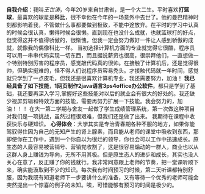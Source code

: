 **自我介绍**：我叫*王世涛*，今年20岁来自甘肃省，是一个大二生。平时喜欢**打篮球**，最喜欢的球星是**科比**，很不幸他在今年的一场意外中去世了。他的曼巴精神时刻都影响着我，不管做什么事都要做到极致，不能中途放弃。在平时的学习中认真的时候会很认真，懒得时候会很懒。直到现在也没什么成就，也就篮球打的好点，但觉得这并不值得骄傲的，很惭愧，但我一定会努力做好一件让人感到骄傲的成就，就像我的偶像科比一样。
当初选择计算机方面的专业就觉得它很酷，程序员可以用一串串代码实现一切东西，而且据说薪资也很高，很崇拜他们，一直想做一个特别特别厉害的程序员，感觉敲代码真的很帅。在接触了计算机后，还是觉得很帅，但确实挺难的，怪不得人们说程序员容易秃头。才接触代码就一年时间，感觉就只学到了一点皮毛，但我还是很喜欢计算机专业，我还需要努力，加油！
**我已经具备了如下技能**，**1网页制作2java语言3ps4office办公软件**。都只是学到了基础，我还要再深入学习,掌握好这些技能对以后的就业会有很大的好处的。我还缺少视屏剪辑和特效方面的技能，需要再努力扩展一下技能。我会努力的，加油！！！
在大一第二学期与舍友一起做了学生成绩管理系统，第一次做这种项目对我们是一项挑战，虽然过程很艰难，但我们还是做了出来。
我期待在课程中收获快乐与硬知识。
**心得体会**：大学其实是专治青春期各种不服的地方，如果你能驾驭得住因为自己的无知产生的肾上腺素，而且能从老师的课堂中吸收到东西，那即使你在工作中，遇到一个你自以为很烂的领导，你也会可以工作中迅速成长。原生态的人最容易被营销号、营销党收割了，这是很容易煽动的一群人，商业也以从这群人身上赚钱为导向，无所不用其极。但是原生态人的进步和成长，其实也没人关心在意了，反正赚了你的钱就行。我非常同意跟上老师的节奏，把一堂课听顺下来，确实能汲取到不少的知识。每次我有时间预习的时候，第二天听课都特别舒服，因为我既有知道老师下一步要讲什么的准备，又有等待一个优秀的老师可能会突然提出一个惊喜的例子的未知。唉，可惜能够有预习的时间是极少的。
